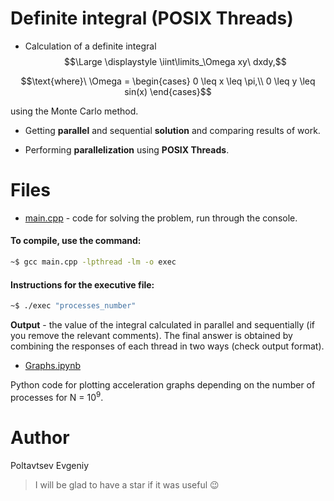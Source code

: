 # Definite integral (POSIX Threads)

* Calculation of a definite integral $$\Large \displaystyle \iint\limits_\Omega xy\ dxdy,$$

$$\text{where}\ \Omega = 
 \begin{cases}
   0 \leq x \leq \pi,\\
   0 \leq y \leq sin(x)
 \end{cases}$$
 
 using the Monte Carlo method. 
 
* Getting **parallel** and sequential **solution** and comparing results of work. 
 
* Performing **parallelization** using **POSIX Threads**.
 
# Files 
 
* [main.cpp](https://github.com/EjenY-Poltavchiny/Multithreaded-programming-practice/blob/main/Definite%20integral%20(POSIX%20Threads)/main.cpp) - code for solving the problem, run through the console. 

#### To compile, use the command:
 
```sh
~$ gcc main.cpp -lpthread -lm -o exec
```
#### Instructions for the executive file: 

```sh
~$ ./exec "processes_number"
```
 **Output** - the value of the integral calculated in parallel and sequentially (if you remove the relevant comments). The final answer is obtained by combining the responses of each thread in two ways (check output format).
 
 * [Graphs.ipynb](https://github.com/EjenY-Poltavchiny/Multithreaded-programming-practice/blob/main/Definite%20integral%20(POSIX%20Threads)/Graphs.ipynb)

Python code for plotting acceleration graphs depending on the number of processes for N = $10^9$.

# Author 

Poltavtsev Evgeniy 

> I will be glad to have a star if it was useful :wink:
